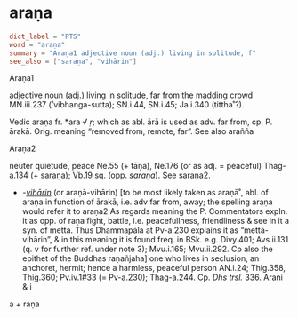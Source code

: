# araṇa

``` toml
dict_label = "PTS"
word = "araṇa"
summary = "Araṇa1 adjective noun (adj.) living in solitude, f"
see_also = ["saraṇa", "vihārin"]
```

Araṇa1

adjective noun (adj.) living in solitude, far from the madding crowd MN.iii.237 (˚vibhanga\-sutta); SN.i.44, SN.i.45; Ja.i.340 (tittha˚?).

Vedic araṇa fr. \*ara √ *ṛ*; which as abl. ārā is used as adv. far from, cp. P. ārakā. Orig. meaning “removed from, remote, far”. See also arañña

Araṇa2

neuter quietude, peace Ne.55 (\+ tāṇa), Ne.176 (or as adj. = peaceful) Thag\-a.134 (\+ saraṇa); Vb.19 sq. (opp. *[saraṇa](saraṇa.md)*). See saraṇa2.

* *\-[vihārin](vihārin.md)* (or araṇā\-vihārin) [to be most likely taken as araṇā˚, abl. of araṇa in function of ārakā, i.e. adv far from, away; the spelling araṇa would refer it to araṇa2 As regards meaning the P. Commentators expln. it as opp. of raṇa fight, battle, i.e. peacefullness, friendliness & see in it a syn. of metta. Thus Dhammapāla at Pv\-a.230 explains it as “mettā\-vihārin”, & in this meaning it is found freq. in BSk. e.g. Divy.401; Avs.ii.131 (q. v for further ref. under note 3); Mvu.i.165; Mvu.ii.292. Cp also the epithet of the Buddhas raṇañjaha] one who lives in seclusion, an anchoret, hermit; hence a harmless, peaceful person AN.i.24; Thig.358, Thig.360; Pv.iv.1#33 (= Pv\-a.230); Thag\-a.244. Cp. *Dhs trsl.* 336. Arani & i

a \+ raṇa

